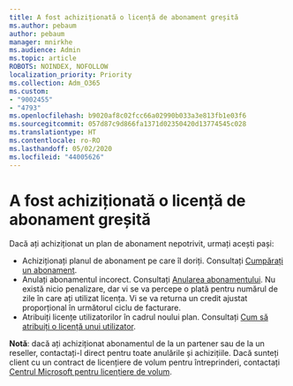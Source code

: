 ```yaml
---
title: A fost achiziționată o licență de abonament greșită
ms.author: pebaum
author: pebaum
manager: mnirkhe
ms.audience: Admin
ms.topic: article
ROBOTS: NOINDEX, NOFOLLOW
localization_priority: Priority
ms.collection: Adm_O365
ms.custom:
- "9002455"
- "4793"
ms.openlocfilehash: b9020af8c02fcc66a02990b033a3e813fb1e03f6
ms.sourcegitcommit: 057d87c9d866fa1371d02350420d13774545c028
ms.translationtype: HT
ms.contentlocale: ro-RO
ms.lasthandoff: 05/02/2020
ms.locfileid: "44005626"
---
```

# <a name="purchased-wrong-subscription-license"></a>A fost achiziționată o licență de abonament greșită

Dacă ați achiziționat un plan de abonament nepotrivit, urmați acești pași:

- Achiziționați planul de abonament pe care îl doriți. Consultați [Cumpărați un abonament](https://docs.microsoft.com/alchemyinsights/buy-a-subscription-to-office-365-for-business).
- Anulați abonamentul incorect. Consultați [Anularea abonamentului](https://docs.microsoft.com/alchemyinsights/canceling-your-office-365-subscription).
Nu există nicio penalizare, dar vi se va percepe o plată pentru numărul de zile în care ați utilizat licența. Vi se va returna un credit ajustat proporțional în următorul ciclu de facturare.
- Atribuiți licențe utilizatorilor în cadrul noului plan. Consultați [Cum să atribuiți o licență unui utilizator](https://docs.microsoft.com/alchemyinsights/how-to-assign-a-license-to-a-user).

**Notă**: dacă ați achiziționat abonamentul de la un partener sau de la un reseller, contactați-l direct pentru toate anulările și achizițiile. Dacă sunteți client cu un contract de licențiere de volum pentru întreprinderi, contactați [Centrul Microsoft pentru licențiere de volum](https://support.microsoft.com/help/4471406/how-to-contact-the-microsoft-volume-licensing-service-center).
